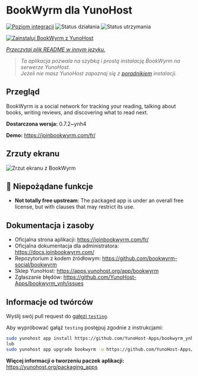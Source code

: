 <!--
To README zostało automatycznie wygenerowane przez <https://github.com/YunoHost/apps/tree/master/tools/readme_generator>
Nie powinno być ono edytowane ręcznie.
-->

# BookWyrm dla YunoHost

[![Poziom integracji](https://apps.yunohost.org/badge/integration/bookwyrm)](https://ci-apps.yunohost.org/ci/apps/bookwyrm/)
![Status działania](https://apps.yunohost.org/badge/state/bookwyrm)
![Status utrzymania](https://apps.yunohost.org/badge/maintained/bookwyrm)

[![Zainstaluj BookWyrm z YunoHost](https://install-app.yunohost.org/install-with-yunohost.svg)](https://install-app.yunohost.org/?app=bookwyrm)

*[Przeczytaj plik README w innym języku.](./ALL_README.md)*

> *Ta aplikacja pozwala na szybką i prostą instalację BookWyrm na serwerze YunoHost.*  
> *Jeżeli nie masz YunoHost zapoznaj się z [poradnikiem](https://yunohost.org/install) instalacji.*

## Przegląd

BookWyrm is a social network for tracking your reading, talking about books, writing reviews, and discovering what to read next.


**Dostarczona wersja:** 0.7.2~ynh4

**Demo:** <https://joinbookwyrm.com/fr/>

## Zrzuty ekranu

![Zrzut ekranu z BookWyrm](./doc/screenshots/screenshot-bookwyrm.jpg)

## :red_circle: Niepożądane funkcje

- **Not totally free upstream**: The packaged app is under an overall free license, but with clauses that may restrict its use.

## Dokumentacja i zasoby

- Oficjalna strona aplikacji: <https://joinbookwyrm.com/fr/>
- Oficjalna dokumentacja dla administratora: <https://docs.joinbookwyrm.com/>
- Repozytorium z kodem źródłowym: <https://github.com/bookwyrm-social/bookwyrm>
- Sklep YunoHost: <https://apps.yunohost.org/app/bookwyrm>
- Zgłaszanie błędów: <https://github.com/YunoHost-Apps/bookwyrm_ynh/issues>

## Informacje od twórców

Wyślij swój pull request do [gałęzi `testing`](https://github.com/YunoHost-Apps/bookwyrm_ynh/tree/testing).

Aby wypróbować gałąź `testing` postępuj zgodnie z instrukcjami:

```bash
sudo yunohost app install https://github.com/YunoHost-Apps/bookwyrm_ynh/tree/testing --debug
lub
sudo yunohost app upgrade bookwyrm -u https://github.com/YunoHost-Apps/bookwyrm_ynh/tree/testing --debug
```

**Więcej informacji o tworzeniu paczek aplikacji:** <https://yunohost.org/packaging_apps>
